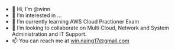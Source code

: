 - 👋 Hi, I’m @winn
- 👀 I’m interested in ...
- 🌱 I’m currently learning AWS Cloud Practioner Exam
- 💞️ I’m looking to collaborate on Multi Cloud, Network and System Administration and IT Support.
- 📫 You can reach me at win.naing17@gmail.com

<!---
winntech/winntech is a ✨ special ✨ repository because its `README.md` (this file) appears on your GitHub profile.
You can click the Preview link to take a look at your changes.
--->

